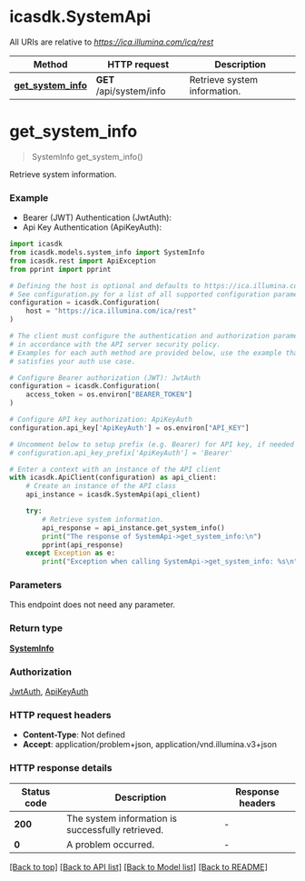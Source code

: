 # icasdk.SystemApi

All URIs are relative to *https://ica.illumina.com/ica/rest*

Method | HTTP request | Description
------------- | ------------- | -------------
[**get_system_info**](SystemApi.md#get_system_info) | **GET** /api/system/info | Retrieve system information.


# **get_system_info**
> SystemInfo get_system_info()

Retrieve system information.

### Example

* Bearer (JWT) Authentication (JwtAuth):
* Api Key Authentication (ApiKeyAuth):

```python
import icasdk
from icasdk.models.system_info import SystemInfo
from icasdk.rest import ApiException
from pprint import pprint

# Defining the host is optional and defaults to https://ica.illumina.com/ica/rest
# See configuration.py for a list of all supported configuration parameters.
configuration = icasdk.Configuration(
    host = "https://ica.illumina.com/ica/rest"
)

# The client must configure the authentication and authorization parameters
# in accordance with the API server security policy.
# Examples for each auth method are provided below, use the example that
# satisfies your auth use case.

# Configure Bearer authorization (JWT): JwtAuth
configuration = icasdk.Configuration(
    access_token = os.environ["BEARER_TOKEN"]
)

# Configure API key authorization: ApiKeyAuth
configuration.api_key['ApiKeyAuth'] = os.environ["API_KEY"]

# Uncomment below to setup prefix (e.g. Bearer) for API key, if needed
# configuration.api_key_prefix['ApiKeyAuth'] = 'Bearer'

# Enter a context with an instance of the API client
with icasdk.ApiClient(configuration) as api_client:
    # Create an instance of the API class
    api_instance = icasdk.SystemApi(api_client)

    try:
        # Retrieve system information.
        api_response = api_instance.get_system_info()
        print("The response of SystemApi->get_system_info:\n")
        pprint(api_response)
    except Exception as e:
        print("Exception when calling SystemApi->get_system_info: %s\n" % e)
```



### Parameters

This endpoint does not need any parameter.

### Return type

[**SystemInfo**](SystemInfo.md)

### Authorization

[JwtAuth](../README.md#JwtAuth), [ApiKeyAuth](../README.md#ApiKeyAuth)

### HTTP request headers

 - **Content-Type**: Not defined
 - **Accept**: application/problem+json, application/vnd.illumina.v3+json

### HTTP response details

| Status code | Description | Response headers |
|-------------|-------------|------------------|
**200** | The system information is successfully retrieved. |  -  |
**0** | A problem occurred. |  -  |

[[Back to top]](#) [[Back to API list]](../README.md#documentation-for-api-endpoints) [[Back to Model list]](../README.md#documentation-for-models) [[Back to README]](../README.md)


